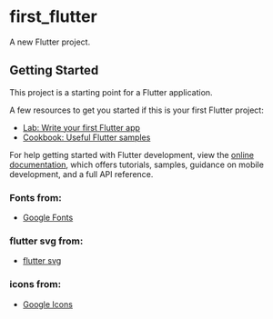# first_flutter

A new Flutter project.

## Getting Started

This project is a starting point for a Flutter application.

A few resources to get you started if this is your first Flutter project:

- [Lab: Write your first Flutter app](https://docs.flutter.dev/get-started/codelab)
- [Cookbook: Useful Flutter samples](https://docs.flutter.dev/cookbook)

For help getting started with Flutter development, view the
[online documentation](https://docs.flutter.dev/), which offers tutorials,
samples, guidance on mobile development, and a full API reference.

### Fonts from:
- <a href="https://fonts.google.com" target="_blank">Google Fonts</a>

### flutter svg from:
- <a href="https://pub.dev/packages/flutter_svg">flutter svg</a>

### icons from:
- <a href="https://fonts.google.com/icons?selected=Material+Symbols+Outlined:home:FILL@0;wght@400;GRAD@0;opsz@24&icon.size=24&icon.color=%23e8eaed">Google Icons</a>